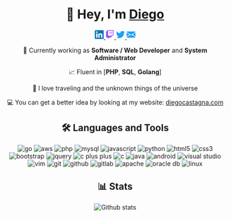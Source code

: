 <div align="center">
<h1>👋 Hey, I'm <a href="https://www.diegocastagna.com/en/">Diego</a></h1>
<p>
    <a href="https://www.linkedin.com/in/diegocastagna/">
        <img alt="Linkedin" width="20px" src="/images/linkedin.svg"/>
    </a>
    <a href="https://www.twitch.tv/unwishingmoon">
        <img alt="Twitch" width="20px" src="/images/twitch.svg"/>
    </a>
    <a href="https://twitter.com/_diegocastagna">
        <img alt="Twitter" width="20px" src="/images/twitter.svg"/>
    </a>
    <a href="mailto:&#100;&#105;&#101;&#103;&#111;&#064;&#100;&#105;&#101;&#103;&#111;&#099;&#097;&#115;&#116;&#097;&#103;&#110;&#097;&#046;&#099;&#111;&#109;">
        <img alt="Email" width="20px" src="/images/email.svg"/>
    </a>
</p>

🔭 Currently working as **Software / Web Developer** and **System Administrator**

📈 Fluent in [**PHP**, **SQL**, **Golang**]

🚀 I love traveling and the unknown things of the universe

💻 You can get a better idea by looking at my website: <a href="https://www.diegocastagna.com/en/">diegocastagna.com</a>

<h2>🛠 Languages and Tools</h2>

<img src="https://devicon.dev/devicon.git/icons/go/go-original.svg" alt="go" width="30px"/>
<img src="https://devicon.dev/devicon.git/icons/amazonwebservices/amazonwebservices-original.svg" alt="aws" width="30px"/>
<img src="https://devicon.dev/devicon.git/icons/php/php-original.svg" alt="php" width="30px"/>
<img src="https://devicon.dev/devicon.git/icons/mysql/mysql-original-wordmark.svg" alt="mysql" width="30px"/>
<img src="https://devicon.dev/devicon.git/icons/javascript/javascript-original.svg" alt="javascript" width="30px"/>
<img src="https://devicon.dev/devicon.git/icons/python/python-original.svg" alt="python" width="30px"/>
<img src="https://devicon.dev/devicon.git/icons/html5/html5-original.svg" alt="html5" width="30px"/>
<img src="https://devicon.dev/devicon.git/icons/css3/css3-original.svg" alt="css3" width="30px"/>
<img src="https://devicon.dev/devicon.git/icons/bootstrap/bootstrap-plain.svg" alt="bootstrap" width="30px"/>
<img src="https://devicon.dev/devicon.git/icons/jquery/jquery-original-wordmark.svg" alt="jquery" width="30px"/>
<img src="https://devicon.dev/devicon.git/icons/cplusplus/cplusplus-original.svg" alt="c plus plus" width="30px"/>
<img src="https://devicon.dev/devicon.git/icons/c/c-original.svg" alt="c" width="30px"/>
<img src="https://devicon.dev/devicon.git/icons/java/java-original.svg" alt="java" width="30px"/>
<img src="https://devicon.dev/devicon.git/icons/android/android-original.svg" alt="android" width="30px"/>
<img src="https://devicon.dev/devicon.git/icons/visualstudio/visualstudio-plain.svg" alt="visual studio" width="30px"/>
<img src="https://devicon.dev/devicon.git/icons/vim/vim-original.svg" alt="vim" width="30px"/>
<img src="https://devicon.dev/devicon.git/icons/git/git-original.svg" alt="git" width="30px"/>
<img src="https://devicon.dev/devicon.git/icons/github/github-original.svg" alt="github" width="30px"/>
<img src="https://devicon.dev/devicon.git/icons/gitlab/gitlab-original.svg" alt="gitlab" width="30px"/>
<img src="https://devicon.dev/devicon.git/icons/apache/apache-original-wordmark.svg" alt="apache" width="30px"/>
<img src="https://devicon.dev/devicon.git/icons/oracle/oracle-original.svg" alt="oracle db" width="30px"/>
<img src="https://devicon.dev/devicon.git/icons/linux/linux-original.svg" alt="linux" width="30px"/>

<h2>📊 Stats</h2>
<p>
    <img alt="Github stats" src="https://github-readme-stats.unwishingmoon.vercel.app/api?username=UnwishingMoon&show_icons=true&hide_border=true" />
</p>
</div>
